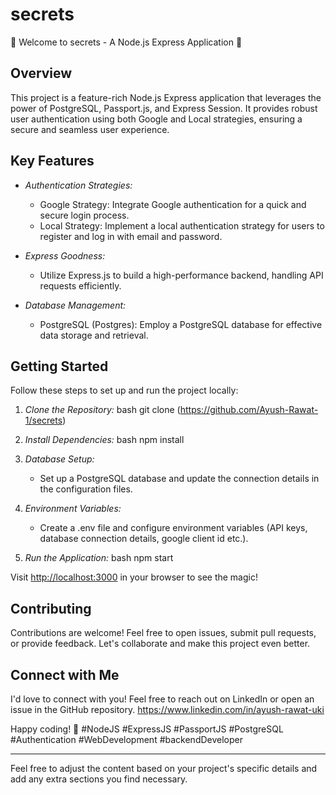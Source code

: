 # secrets

🚀 Welcome to secrets - A Node.js Express Application 🚀

## Overview

This project is a feature-rich Node.js Express application that leverages the power of PostgreSQL, Passport.js, and Express Session. It provides robust user authentication using both Google and Local strategies, ensuring a secure and seamless user experience.

## Key Features

- *Authentication Strategies:*
  - Google Strategy: Integrate Google authentication for a quick and secure login process.
  - Local Strategy: Implement a local authentication strategy for users to register and log in with email and password.

- *Express Goodness:*
  - Utilize Express.js to build a high-performance backend, handling API requests efficiently.

- *Database Management:*
  - PostgreSQL (Postgres): Employ a PostgreSQL database for effective data storage and retrieval.

## Getting Started

Follow these steps to set up and run the project locally:

1. *Clone the Repository:*
   bash
   git clone (https://github.com/Ayush-Rawat-1/secrets)
   

2. *Install Dependencies:*
   bash
   npm install
   

3. *Database Setup:*
   - Set up a PostgreSQL database and update the connection details in the configuration files.

4. *Environment Variables:*
   - Create a .env file and configure environment variables (API keys, database connection details, google client id etc.).

5. *Run the Application:*
   bash
   npm start
   

Visit [http://localhost:3000](http://localhost:3000) in your browser to see the magic!

## Contributing

Contributions are welcome! Feel free to open issues, submit pull requests, or provide feedback. Let's collaborate and make this project even better.

## Connect with Me

I'd love to connect with you! Feel free to reach out on LinkedIn or open an issue in the GitHub repository.
https://www.linkedin.com/in/ayush-rawat-uki

Happy coding! 🚀 #NodeJS #ExpressJS #PassportJS #PostgreSQL #Authentication #WebDevelopment #backendDeveloper

---
Feel free to adjust the content based on your project's specific details and add any extra sections you find necessary.
